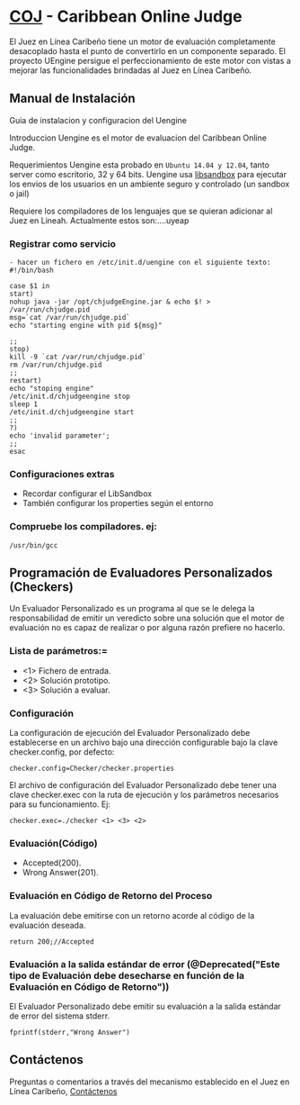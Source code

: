 [COJ](http://coj.uci.cu/) - Caribbean Online Judge
==================================================

El Juez en Línea Caribeño tiene un motor de evaluación completamente desacoplado hasta el punto de convertirlo en un componente separado. El proyecto UEngine persigue el perfeccionamiento de este motor con vistas a mejorar las funcionalidades brindadas al Juez en Línea Caribeño.

## Manual de Instalación

Guia de instalacion y configuracion del Uengine

Introduccion
Uengine es el motor de evaluacion del Caribbean Online Judge.

Requerimientos
Uengine esta probado en `Ubuntu 14.04 y 12.04`, tanto server como escritorio, 32 y 64 bits. Uengine usa [libsandbox](https://openjudge.net/Solution/Sandbox) para ejecutar los envios de los usuarios en un ambiente seguro y controlado (un sandbox o jail)

Requiere los compiladores de los lenguajes que se quieran adicionar al Juez en Lineah. Actualmente estos son:....uyeap

### Registrar como servicio

    - hacer un fichero en /etc/init.d/uengine con el siguiente texto:
    #!/bin/bash

    case $1 in
    start)
    nohup java -jar /opt/chjudgeEngine.jar & echo $! > /var/run/chjudge.pid
    msg=`cat /var/run/chjudge.pid`
    echo "starting engine with pid ${msg}"

    ;;
    stop)
    kill -9 `cat /var/run/chjudge.pid`
    rm /var/run/chjudge.pid
    ;;
    restart)
    echo "stoping engine"
    /etc/init.d/chjudgeengine stop
    sleep 1
    /etc/init.d/chjudgeengine start
    ;;
    ?)
    echo 'invalid parameter';
    ;;
    esac

### Configuraciones extras

* Recordar configurar el LibSandbox
* También configurar los properties según el entorno


### Compruebe los compiladores. ej:

	/usr/bin/gcc

## Programación de Evaluadores Personalizados (Checkers)

Un Evaluador Personalizado es un programa al que se le delega la responsabilidad de emitir un veredicto sobre una solución que el motor de evaluación no es capaz de realizar o por alguna razón prefiere no hacerlo.

### Lista de parámetros:=

* <1> Fichero de entrada.
* <2> Solución prototipo.
* <3> Solución a evaluar.

### Configuración

La configuración de ejecución del Evaluador Personalizado debe establecerse en un archivo bajo una dirección configurable bajo la clave checker.config, por defecto:

	checker.config=Checker/checker.properties
    
El archivo de configuración del Evaluador Personalizado debe tener una clave checker.exec con la ruta de ejecución y los parámetros necesarios para su funcionamiento. Ej:

	checker.exec=./checker <1> <3> <2>

### Evaluación(Código)

* Accepted(200).
* Wrong Answer(201).

### Evaluación en Código de Retorno del Proceso

La evaluación debe emitirse con un retorno acorde al código de la evaluación deseada.

	return 200;//Accepted

### Evaluación a la salida estándar de error (@Deprecated("Este tipo de Evaluación debe desecharse en función de la Evaluación en Código de Retorno"))

El Evaluador Personalizado debe emitir su evaluación a la salida estándar de error del sistema stderr.

	fprintf(stderr,"Wrong Answer")

## Contáctenos

Preguntas o comentarios a través del mecanismo establecido en el Juez en Línea Caribeño, [Contáctenos](http://coj.uci.cu/general/contact.xhtml)